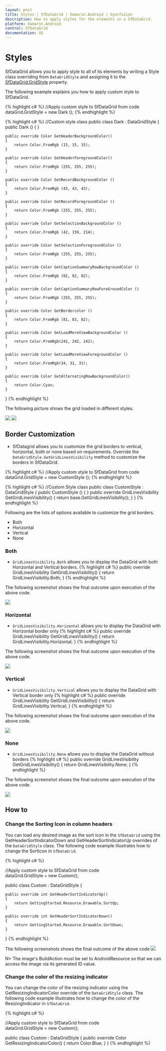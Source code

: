 ```yaml
---
layout: post
title: Styles | SfDataGrid | Xamarin.Android | Syncfusion
description: How to apply styles for the elements in a SfDataGrid.
platform: Xamarin.Android
control: SfDataGrid
documentation: UG
---
```


# Styles

SfDataGrid allows you to apply style to all of its elements by writing a Style class overriding from `DataGridStyle` and assigning it to the [SfDataGrid.GridStyle](http://help.syncfusion.com/cr/cref_files/xamarin/sfdatagrid/Syncfusion.SfDataGrid.XForms~Syncfusion.SfDataGrid.XForms.SfDataGrid~GridStyle.html) property.
  
The following example explains you how to apply custom style to SfDataGrid.

{% highlight c# %}
//Apply custom style to SfDataGrid from code
dataGrid.GridStyle = new Dark ();
{% endhighlight %}

{% highlight c# %}
//Custom style class
public class Dark : DataGridStyle
{
    public Dark ()
    {
    }

    public override Color GetHeaderBackgroundColor()
    {
        return Color.FromRgb (15, 15, 15);
    }

    public override Color GetHeaderForegroundColor()
    {
        return Color.FromRgb (255, 255, 255);
    }

    public override Color GetRecordBackgroundColor ()
    {
        return Color.FromRgb (43, 43, 43);
    }

    public override Color GetRecordForegroundColor ()
    {
        return Color.FromRgb (255, 255, 255);
    }

    public override Color GetSelectionBackgroundColor ()
    {
        return Color.FromRgb (42, 159, 214);
    }

    public override Color GetSelectionForegroundColor ()
    {
        return Color.FromRgb (255, 255, 255);
    }

    public override Color GetCaptionSummaryRowBackgroundColor ()
    {
        return Color.FromRgb (02, 02, 02);
    }

    public override Color GetCaptionSummaryRowForeGroundColor ()
    {
        return Color.FromRgb (255, 255, 255);
    }

    public override Color GetBordercolor ()
    {
        return Color.FromRgb (81, 83, 82);
    }

    public override Color GetLoadMoreViewBackgroundColor ()
    {
        return Color.FromRgb(242, 242, 242);
    }

    public override Color GetLoadMoreViewForegroundColor ()
    {
        return Color.FromRgb(34, 31, 31);
    }
    
    public override Color GetAlternatingRowBackgroundColor()
    {
        return Color.Cyan;
    }
} 
{% endhighlight %}

The following picture shows the grid loaded in different styles.

![](SfDataGrid_images/Styles.png)
![](SfDataGrid_images/AlternatingStyle1.png)

## Border Customization

* SfDatagrid allows you to customize the grid borders to vertical, horizontal, both or none based on requirements. Override the `DataGridStyle.GetGridLinesVisibility` method to customize the borders in SfDataGrid.

{% highlight c# %}
//Apply custom style to SfDataGrid from code
dataGrid.GridStyle = new CustomStyle ();
{% endhighlight %}
 
{% highlight c# %}
//Custom Style class
public class CustomStyle : DataGridStyle
{
    public CustomStyle ()
    {
    }
    public override GridLinesVisibility GetGridLinesVisibility()
    {
        return base.GetGridLinesVisibility();
    }
}
{% endhighlight %}
 
Following are the lists of options available to customize the grid borders.

* Both
* Horizontal
* Vertical
* None

### Both

*  `GridLinesVisibility.Both` allows you to display the DataGrid with both Horizontal and Vertical borders.
{% highlight c# %}
public override GridLinesVisibility GetGridLinesVisibility()
{
    return GridLinesVisibility.Both;
}
{% endhighlight %}

The following screenshot shows the final outcome upon execution of the above code.

![](SfDataGrid_images/BorderCustomization_Both.png)

### Horizontal

* `GridLinesVisibility.Horizontal` allows you to display the DataGrid with Horizontal border only
{% highlight c# %}
public override GridLinesVisibility GetGridLinesVisibility()
{
    return GridLinesVisibility.Horizontal;
}
{% endhighlight %}

The following screenshot shows the final outcome upon execution of the above code.

![](SfDataGrid_images/BorderCustomization_Horizontal.png)

### Vertical

* `GridLinesVisibility.Vertical` allows you to display the DataGrid with Vertical border only
{% highlight c# %}
public override GridLinesVisibility GetGridLinesVisibility()
{
    return GridLinesVisibility.Vertical;
}
{% endhighlight %}

The following screenshot shows the final outcome upon execution of the above code.

![](SfDataGrid_images/BorderCustomization_Vertical.png)

### None

* `GridLinesVisibility.None` allows you to display the DataGrid without borders
{% highlight c# %}
public override GridLinesVisibility GetGridLinesVisibility()
{
    return GridLinesVisibility.None;
}
{% endhighlight %}

The following screenshot shows the final outcome upon execution of the above code.

![](SfDataGrid_images/BorderCustomization_None.png)

## How to

### Change the Sorting Icon in column headers

You can load any desired image as the sort icon in the `SfDataGrid` using the GetHeaderSortIndicatorDown and GetHeaderSortIndicatorUp overrides of the `DataGridStyle` class. The following code example illustrates how to change the SortIcon in `SfDataGrid`.

{% highlight c# %}

//Apply custom style to SfDataGrid from code
dataGrid.GridStyle = new Custom();

public class Custom : DataGridStyle
{

    public override int GetHeaderSortIndicatorUp()
    {
        return GettingStarted.Resource.Drawable.SortUp;
    }

    public override int GetHeaderSortIndicatorDown()
    {
        return GettingStarted.Resource.Drawable.SortDown;
    }

}
{% endhighlight %}

The following screenshots shows the final outcome of the above code
![](SfDataGrid_images/SortIconCustomization.png)

N> The image's BuildAction must be set to AndroidResource so that we can access the image via its generated ID value.

### Change the color of the resizing indicator

You can change the color of the resizing indicator using the GetResizingIndicatorColor override of the `DataGridStyle` class. The following code example illustrates how to change the color of the ResizingIndicator in `SfDataGrid`. 

{% highlight c# %}

//Apply custom style to SfDataGrid from code
dataGrid.GridStyle = new Custom();

public class Custom : DataGridStyle
{
    public override Color GetResizingIndicatorColor()
    {
        return Color.Blue;
    }
}
{% endhighlight %}